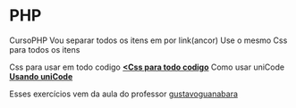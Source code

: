# PHP
CursoPHP
Vou separar todos os itens em por link(ancor)
Use o mesmo Css para todos os itens

Css para usar em todo codigo  <a href="https://github.com/AlexseySilva/PHP/blob/main/style.css"><strong><Css para todo codigo</strong></a>
Como usar uniCode <a href="https://github.com/AlexseySilva/PHP/blob/main/index.php"><strong>Usando uniCode</strong></a>













Esses exercícios vem da aula do professor <a href="https://github.com/gustavoguanabara">gustavoguanabara</a>
